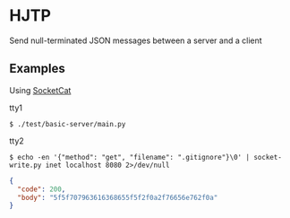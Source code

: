 # HJTP

Send null-terminated JSON messages between a server and a client

## Examples

Using [SocketCat][SocketCat]

tty1
```
$ ./test/basic-server/main.py
```

tty2
```
$ echo -en '{"method": "get", "filename": ".gitignore"}\0' | socket-write.py inet localhost 8080 2>/dev/null
```
```json
{
  "code": 200,
  "body": "5f5f707963616368655f5f2f0a2f76656e762f0a"
}
```

[SocketCat]: https://github.com/SelfAdjointOperator/SocketCat
